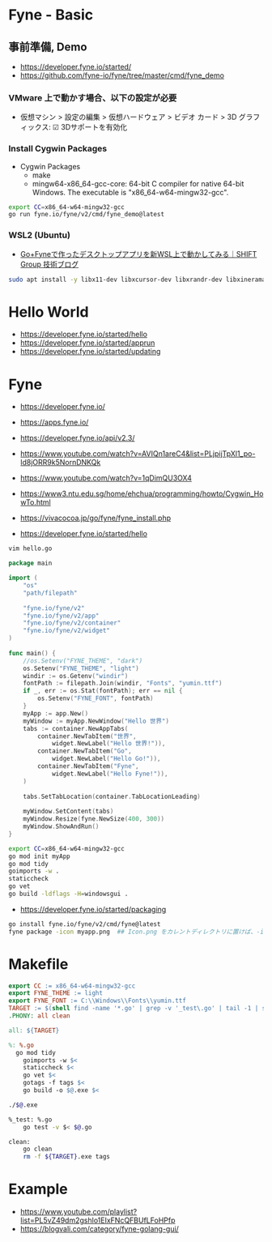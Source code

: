 # Fyne - Basic
## 事前準備, Demo
- https://developer.fyne.io/started/
- https://github.com/fyne-io/fyne/tree/master/cmd/fyne_demo
### VMware 上で動かす場合、以下の設定が必要
- 仮想マシン > 設定の編集 > 仮想ハードウェア > ビデオ カード > 3D グラフィックス: &#9745; 3Dサポートを有効化
### Install Cygwin Packages
- Cygwin Packages
  - make
  - mingw64-x86_64-gcc-core: 64-bit C compiler for native 64-bit Windows. The executable is "x86_64-w64-mingw32-gcc".
<!-- - mingw64-i686-gcc-core: 64-bit C compiler for native 32-bit Windows. The executable is "i686-w64-mingw32-gcc". (いらない) -->
```bash
export CC=x86_64-w64-mingw32-gcc
go run fyne.io/fyne/v2/cmd/fyne_demo@latest
```
### WSL2 (Ubuntu)
- [Go+Fyneで作ったデスクトップアプリを新WSL上で動かしてみる｜SHIFT Group 技術ブログ](https://note.shiftinc.jp/n/nff7670275af4)
```bash
sudo apt install -y libx11-dev libxcursor-dev libxrandr-dev libxinerama-dev libxi-dev libgl1-mesa-dev libxxf86vm-dev
```
# Hello World
- https://developer.fyne.io/started/hello
- https://developer.fyne.io/started/apprun
- https://developer.fyne.io/started/updating
# Fyne
- https://developer.fyne.io/
- https://apps.fyne.io/
- https://developer.fyne.io/api/v2.3/

- https://www.youtube.com/watch?v=AVIQn1areC4&list=PLjpijTpXl1_po-ld8jORR9k5NornDNKQk
- https://www.youtube.com/watch?v=1qDimQU3OX4

- https://www3.ntu.edu.sg/home/ehchua/programming/howto/Cygwin_HowTo.html
- https://vivacocoa.jp/go/fyne/fyne_install.php

- https://developer.fyne.io/started/hello

```bash
vim hello.go
```

```go
package main

import (
	"os"
	"path/filepath"
 
	"fyne.io/fyne/v2"
 	"fyne.io/fyne/v2/app"
 	"fyne.io/fyne/v2/container"
 	"fyne.io/fyne/v2/widget"
)
 
func main() {
 	//os.Setenv("FYNE_THEME", "dark")
 	os.Setenv("FYNE_THEME", "light")
 	windir := os.Getenv("windir")
 	fontPath := filepath.Join(windir, "Fonts", "yumin.ttf")
 	if _, err := os.Stat(fontPath); err == nil {
 		os.Setenv("FYNE_FONT", fontPath)
 	}
 	myApp := app.New()
 	myWindow := myApp.NewWindow("Hello 世界") 
 	tabs := container.NewAppTabs(
 		container.NewTabItem("世界",
 			widget.NewLabel("Hello 世界!")),
 		container.NewTabItem("Go",
 			widget.NewLabel("Hello Go!")),
 		container.NewTabItem("Fyne",
 			widget.NewLabel("Hello Fyne!")),
 	)
 
 	tabs.SetTabLocation(container.TabLocationLeading)
 
 	myWindow.SetContent(tabs)
 	myWindow.Resize(fyne.NewSize(400, 300))
 	myWindow.ShowAndRun()
}
```

```bash
export CC=x86_64-w64-mingw32-gcc
go mod init myApp
go mod tidy
goimports -w .
staticcheck
go vet
go build -ldflags -H=windowsgui .
```

- https://developer.fyne.io/started/packaging

```bash
go install fyne.io/fyne/v2/cmd/fyne@latest
fyne package -icon myapp.png  ## Icon.png をカレントディレクトリに置けば、-icon オプションはいらない
```

# Makefile
```makefile
export CC := x86_64-w64-mingw32-gcc
export FYNE_THEME := light
export FYNE_FONT := C:\\Windows\\Fonts\\yumin.ttf
TARGET := $(shell find -name '*.go' | grep -v '_test\.go' | tail -1 | sed 's/\.go//')
.PHONY: all clean

all: ${TARGET}

%: %.go
  go mod tidy
 	goimports -w $<
 	staticcheck $<
 	go vet $<
 	gotags -f tags $<
 	go build -o $@.exe $<
```

```bash
./$@.exe

%_test: %.go
 	go test -v $< $@.go

clean:
 	go clean
 	rm -f ${TARGET}.exe tags
```
# Example
- https://www.youtube.com/playlist?list=PL5vZ49dm2gshlo1EIxFNcQFBUfLFoHPfp
- https://blogvali.com/category/fyne-golang-gui/
